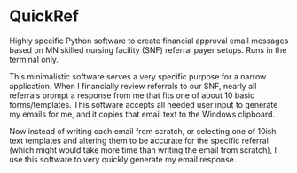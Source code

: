 # QuickRef
Highly specific Python software to create financial approval email messages based on MN skilled nursing facility (SNF) referral payer setups. Runs in the terminal only.

This minimalistic software serves a very specific purpose for a narrow application.
When I financially review referrals to our SNF, nearly all referrals prompt a response from me that fits one of about 10 basic forms/templates.
This software accepts all needed user input to generate my emails for me, and it copies that email text to the Windows clipboard.

Now instead of writing each email from scratch, or selecting one of 10ish text templates and altering them to be accurate for the specific referral (which might would take more time than writing the email from scratch), I use this software to very quickly generate my email response.
